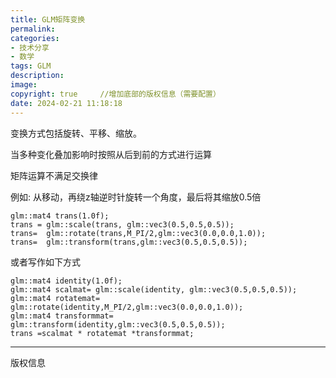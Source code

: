 ```yaml
---
title: GLM矩阵变换
permalink: 
categories: 
- 技术分享
- 数学
tags: GLM
description: 
image: 
copyright: true     //增加底部的版权信息（需要配置）
date: 2024-02-21 11:18:18
---
```


变换方式包括旋转、平移、缩放。

当多种变化叠加影响时按照从后到前的方式进行运算

矩阵运算不满足交换律

<!--more-->

例如:
从移动，再绕z轴逆时针旋转一个角度，最后将其缩放0.5倍
```
glm::mat4 trans(1.0f);
trans = glm::scale(trans, glm::vec3(0.5,0.5,0.5));
trans=  glm::rotate(trans,M_PI/2,glm::vec3(0.0,0.0,1.0));
trans=  glm::transform(trans,glm::vec3(0.5,0.5,0.5));
```
或者写作如下方式
```
glm::mat4 identity(1.0f);
glm::mat4 scalmat= glm::scale(identity, glm::vec3(0.5,0.5,0.5));
glm::mat4 rotatemat=  glm::rotate(identity,M_PI/2,glm::vec3(0.0,0.0,1.0));
glm::mat4 transformmat=  glm::transform(identity,glm::vec3(0.5,0.5,0.5));
trans =scalmat * rotatemat *transformmat; 
```

<hr />
版权信息